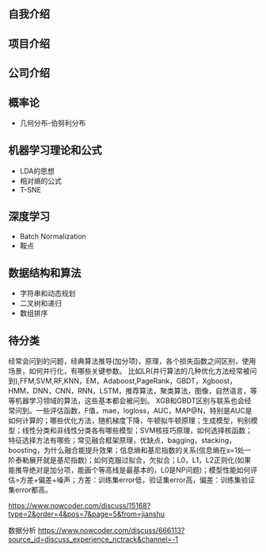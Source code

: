 
## 自我介绍

## 项目介绍

## 公司介绍


## 概率论
- 几何分布-伯努利分布

## 机器学习理论和公式
- LDA的思想
- 相对熵的公式
- T-SNE

## 深度学习
- Batch Normalization
- 鞍点

## 数据结构和算法
- 字符串和动态规划
- 二叉树和递归
- 数组排序

## 待分类

经常会问到的问题，经典算法推导(加分项)，原理，各个损失函数之间区别，使用场景，如何并行化，有哪些关键参数。
比如LR(并行算法的几种优化方法经常被问到),FFM,SVM,RF,KNN，EM，Adaboost,PageRank，GBDT，Xgboost，HMM，DNN，CNN，RNN，LSTM，推荐算法，聚类算法，图像，自然语言，等等机器学习领域的算法，这些基本都会被问到。
XGB和GBDT区别与联系也会经常问到。一些评估函数，F值，mae，logloss，AUC，MAP@N，特别是AUC是如何计算的；哪些优化方法，随机梯度下降，牛顿拟牛顿原理；生成模型，判别模型；线性分类和非线性分类各有哪些模型；SVM核技巧原理，如何选择核函数；特征选择方法有哪些；常见融合框架原理，优缺点，bagging，stacking，boosting，为什么融合能提升效果；信息熵和基尼指数的关系(信息熵在x=1处一阶泰勒展开就是基尼指数)；如何克服过拟合，欠拟合；L0，L1，L2正则化(如果能推导绝对是加分项，能画个等高线是最基本的，L0是NP问题)；模型性能如何评估=方差+偏差+噪声；方差：训练集error低，验证集error高，偏差：训练集验证集error都高。

https://www.nowcoder.com/discuss/15168?type=2&order=4&pos=7&page=5&from=jianshu

数据分析
https://www.nowcoder.com/discuss/666113?source_id=discuss_experience_nctrack&channel=-1